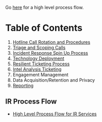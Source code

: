 Go [here](#ir-process-flow) for a high level process flow.

# Table of Contents

1. [Hotline Call Rotation and Procedures](https://github.ibm.com/XFIR/DFIR-wiki/wiki/DFIR-Hotline)
2. [Triage and Scoping Calls](https://github.ibm.com/XFIR/DFIR-wiki/wiki/DFIR-Triage-Scoping)
3. [Incident Response Spin Up Process](https://github.ibm.com/XFIR/DFIR-wiki/wiki/DFIR-SpinUp)
4. [Technology Deployment](https://github.ibm.com/XFIR/DFIR-wiki/wiki/DFIR-TechDeploy)
5. [Resilient Ticketing Process](https://github.ibm.com/XFIR/DFIR-wiki/wiki/DFIR-Resilient)
6. [Intel Analysis Ticketing](https://github.ibm.com/XFIR/DFIR-wiki/wiki/DFIR-IntelTicketing)
7. Engagement Management
8. Data Acquisition/Retention and Privacy
9. [Reporting](https://github.ibm.com/XFIR/DFIR-wiki/wiki/DFIR-Reporting-Style-Guide)

## IR Process Flow

 - [High Level Process Flow for IR Services](https://github.ibm.com/XFIR/DFIR-wiki/wiki/DFIR/XFIR_IR_Process_High_Level-Flow.pdf) 